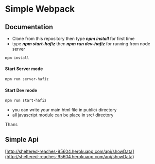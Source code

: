 # Simple Webpack


## Documentation
- Clone from this repository then type ___npm install___ for first time
- type ___npm start-hafiz___ then ___npm run dev-hafiz___ for running from node server

```bash
npm install
```

#### Start Server mode
```bash
npm run server-hafiz
```

#### Start Dev mode
```bash
npm run start-hafiz
```

- you can write your main html file in public/ directory 
- all javascript module can be place in src/ directory

Thans




## Simple Api
[http://sheltered-reaches-95604.herokuapp.com/api/showData](http://sheltered-reaches-95604.herokuapp.com/api/showData)




